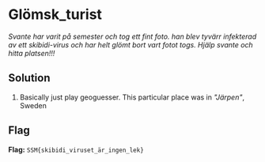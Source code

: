 # Glömsk_turist
*Svante har varit på semester och tog ett fint foto. han blev tyvärr infekterad av ett skibidi-virus och har helt glömt bort vart fotot togs. Hjälp svante och hitta platsen!!!*

## Solution
1. Basically just play geoguesser. This particular place was in *"Järpen"*, Sweden


## Flag
**Flag:** `SSM{skibidi_viruset_är_ingen_lek}`
